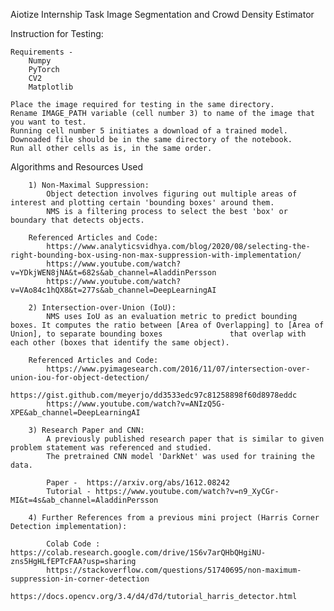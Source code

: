 Aiotize Internship Task
Image Segmentation and Crowd Density Estimator

Instruction for Testing:

    Requirements -
        Numpy
        PyTorch
        CV2
        Matplotlib

    Place the image required for testing in the same directory.
    Rename IMAGE_PATH variable (cell number 3) to name of the image that you want to test.
    Running cell number 5 initiates a download of a trained model. Downoaded file should be in the same directory of the notebook.
    Run all other cells as is, in the same order.

Algorithms and Resources Used

        1) Non-Maximal Suppression:
            Object detection involves figuring out multiple areas of interest and plotting certain 'bounding boxes' around them.
            NMS is a filtering process to select the best 'box' or boundary that detects objects.

        Referenced Articles and Code:
            https://www.analyticsvidhya.com/blog/2020/08/selecting-the-right-bounding-box-using-non-max-suppression-with-implementation/
            https://www.youtube.com/watch?v=YDkjWEN8jNA&t=682s&ab_channel=AladdinPersson
            https://www.youtube.com/watch?v=VAo84c1hQX8&t=277s&ab_channel=DeepLearningAI
        
        2) Intersection-over-Union (IoU):
            NMS uses IoU as an evaluation metric to predict bounding boxes. It computes the ratio between [Area of Overlapping] to [Area of Union], to separate bounding boxes               that overlap with each other (boxes that identify the same object).

        Referenced Articles and Code:
            https://www.pyimagesearch.com/2016/11/07/intersection-over-union-iou-for-object-detection/
            https://gist.github.com/meyerjo/dd3533edc97c81258898f60d8978eddc
            https://www.youtube.com/watch?v=ANIzQ5G-XPE&ab_channel=DeepLearningAI
        
        3) Research Paper and CNN:
            A previously published research paper that is similar to given problem statement was referenced and studied.
            The pretrained CNN model 'DarkNet' was used for training the data.

            Paper -  https://arxiv.org/abs/1612.08242
            Tutorial - https://www.youtube.com/watch?v=n9_XyCGr-MI&t=4s&ab_channel=AladdinPersson

        4) Further References from a previous mini project (Harris Corner Detection implementation):
            
            Colab Code : https://colab.research.google.com/drive/1S6v7arQHbQHgiNU-zns5HgHLfEPTcFAA?usp=sharing
            https://stackoverflow.com/questions/51740695/non-maximum-suppression-in-corner-detection
            https://docs.opencv.org/3.4/d4/d7d/tutorial_harris_detector.html
